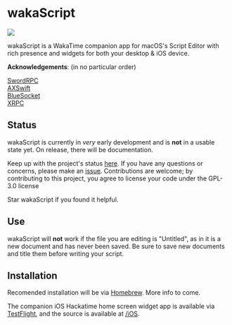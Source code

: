 # wakaScript <a href="https://summer.hackclub.com/projects/1607">
  <img src="https://hackatime-badge.hackclub.com/U091FTUGGCT/wakaScript?aliases=XRPC,SwordRPC,BlueSocket,adobe-wakatime,macos-wakatime&logo=swift&style=plastic&link=https://summer.hackclub.com/projects/1607">
</a>

wakaScript is a WakaTime companion app for macOS's Script Editor with rich presence and widgets for both your desktop & iOS device.

**Acknowledgements**: (in no particular order)

[SwordRPC](https://github.com/Azoy/SwordRPC)\
[AXSwift](https://github.com/tmandry/AXSwift)\
[BlueSocket](https://github.com/Kitura/BlueSocket)\
[XRPC](https://github.com/llsc12/XRPC)

## Status

wakaScript is currently in *very* early development and is **not** in a usable state yet. On release, there will be documentation.

Keep up with the project's status [here](https://summer.hackclub.com/projects/1607). If you have any questions or concerns, please make an [issue](https://github.com/jacobprezant/wakaScript/issues). Contributions are welcome; by contributing to this project, you agree to license your code under the GPL-3.0 license

Star wakaScript if you found it helpful.

## Use
wakaScript will **not** work if the file you are editing is "Untitled", as in it is a new document and has never been saved. Be sure to save new documents and title them before writing your script.

## Installation

Recomended installation will be via [Homebrew](https://brew.sh). More info to come.

The companion iOS Hackatime home screen widget app is available via [TestFlight](https://testflight.apple.com/join/Fda4449P), and the source is available at [/iOS](https://github.com/jacobprezant/wakaScript/tree/main/iOS).

